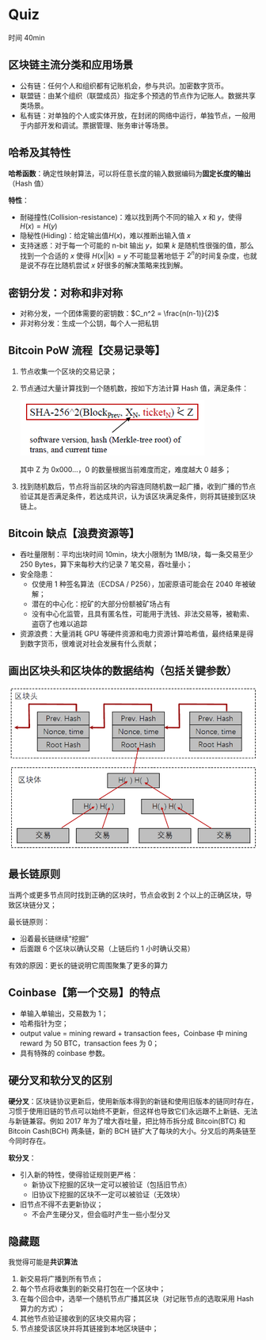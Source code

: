 # Quiz

时间 40min

## 区块链主流分类和应用场景

- 公有链：任何个人和组织都有记账机会，参与共识。加密数字货币。
- 联盟链：由某个组织（联盟成员）指定多个预选的节点作为记账人。数据共享类场景。
- 私有链：对单独的个人或实体开放，在封闭的网络中运行，单独节点，一般用于内部开发和调试。票据管理、账务审计等场景。

## 哈希及其特性

**哈希函数**：确定性映射算法，可以将任意长度的输入数据编码为**固定长度的输出**（Hash 值）

**特性**：

- 耐碰撞性(Collision-resistance)：难以找到两个不同的输入 $x$ 和 $y$，使得$H(x)=H(y)$
- 隐秘性(Hiding)：给定输出值$H(x)$，难以推断出输入值 $x$
- 支持迷惑：对于每一个可能的 n-bit 输出 $y$，如果 $k$ 是随机性很强的值，那么找到一个合适的 $x$ 使得 $H(x||k)=y$ 不可能显著地低于 $2^n$的时间复杂度，也就是说不存在比随机尝试 $x$ 好很多的解决策略来找到解。

## 密钥分发：对称和非对称

- 对称分发，一个团体需要的密钥数：$C_n^2 = \frac{n(n-1)}{2}$
- 非对称分发：生成一个公钥，每个人一把私钥

## Bitcoin PoW 流程【交易记录等】

1. 节点收集一个区块的交易记录；

2. 节点通过大量计算找到一个随机数，按如下方法计算 Hash 值，满足条件：

   ![image-20240421111540403](quiz-2024.assets/image-20240421111540403.png)

   其中 Z 为 0x000...，0 的数量根据当前难度而定，难度越大 0 越多；

3. 找到随机数后，节点将当前区块的内容连同随机数一起广播，收到广播的节点验证其是否满足条件，若达成共识，认为该区块满足条件，则将其链接到区块链上。

## Bitcoin 缺点【浪费资源等】

- 吞吐量限制：平均出块时间 10min，块大小限制为 1MB/块，每一条交易至少 250 Bytes，算下来每秒大约记录 7 笔交易，吞吐量小；
- 安全隐患：
  - 仅使用 1 种签名算法（ECDSA / P256），加密原语可能会在 2040 年被破解；
  - 潜在的中心化：挖矿的大部分份额被矿场占有
  - 没有中心化监管，且具有匿名性，可能用于洗钱、非法交易等，被勒索、盗窃了也难以追踪
- 资源浪费：大量消耗 GPU 等硬件资源和电力资源计算哈希值，最终结果是得到数字货币，很难说对社会发展有什么贡献；

## 画出区块头和区块体的数据结构（包括关键参数）

![image-20240408160024387](quiz-2024.assets/image-20240408160024387.png)

## 最长链原则

当两个或更多节点同时找到正确的区块时，节点会收到 2 个以上的正确区块，导致区块链分叉；

最长链原则：

- 沿着最长链继续“挖掘”
- 后面跟 6 个区块以确认交易（上链后约 1 小时确认交易）

有效的原因：更长的链说明它周围聚集了更多的算力

## Coinbase【第一个交易】的特点

- 单输入单输出，交易数为 1；
- 哈希指针为空；
- output value = mining reward + transaction fees，Coinbase 中 mining reward 为 50 BTC，transaction fees 为 0；
- 具有特殊的 coinbase 参数。

## 硬分叉和软分叉的区别

**硬分叉**：区块链协议更新后，使用新版本得到的新链和使用旧版本的链同时存在，习惯于使用旧链的节点可以始终不更新，但这样也导致它们永远跟不上新链、无法与新链兼容。例如 2017 年为了增大吞吐量，把比特币拆分成 Bitcoin(BTC) 和 Bitcoin Cash(BCH) 两条链，新的 BCH 链扩大了每块的大小。分叉后的两条链至今同时存在。

**软分叉**：

- 引入新的特性，使得验证规则更严格：
  - 新协议下挖掘的区块一定可以被验证（包括旧节点）
  - 旧协议下挖掘的区块不一定可以被验证（无效块）
- 旧节点不得不去更新协议；
  - 不会产生硬分叉，但会临时产生一些小型分叉

## 隐藏题

我觉得可能是**共识算法**

1. 新交易将⼴播到所有节点；
2. 每个节点将收集到的新交易打包在⼀个区块中；
3. 在每个回合中，选举⼀个随机节点⼴播其区块（对记账节点的选取采用 Hash 算力的方式）；
4. 其他节点验证接收到的区块交易内容；
5. 节点接受该区块并将其链接到本地区块链中；
